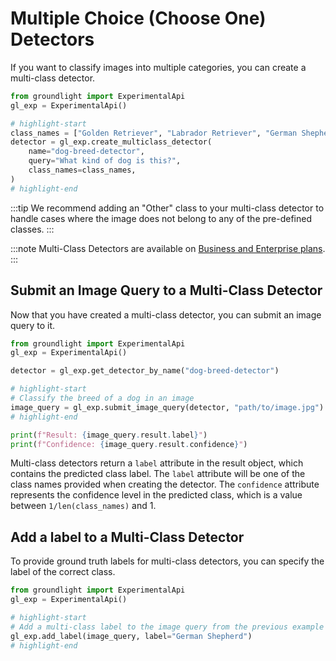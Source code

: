 # Multiple Choice (Choose One) Detectors

If you want to classify images into multiple categories, you can create a multi-class detector.

```python
from groundlight import ExperimentalApi
gl_exp = ExperimentalApi()

# highlight-start
class_names = ["Golden Retriever", "Labrador Retriever", "German Shepherd", "Other"]
detector = gl_exp.create_multiclass_detector(
    name="dog-breed-detector",
    query="What kind of dog is this?",
    class_names=class_names,
)
# highlight-end
```

:::tip
We recommend adding an "Other" class to your multi-class detector to handle cases where the image does not belong to any of the pre-defined classes.
:::

:::note
Multi-Class Detectors are available on [Business and Enterprise plans](https://www.groundlight.ai/pricing).
:::

## Submit an Image Query to a Multi-Class Detector

Now that you have created a multi-class detector, you can submit an image query to it.

```python notest
from groundlight import ExperimentalApi
gl_exp = ExperimentalApi()

detector = gl_exp.get_detector_by_name("dog-breed-detector")

# highlight-start
# Classify the breed of a dog in an image
image_query = gl_exp.submit_image_query(detector, "path/to/image.jpg")
# highlight-end

print(f"Result: {image_query.result.label}")
print(f"Confidence: {image_query.result.confidence}")
```

Multi-class detectors return a `label` attribute in the result object, which contains the predicted class label. The `label` attribute will be one of the class names provided when creating the detector. The `confidence` attribute represents the confidence level in the predicted class, which is a value between `1/len(class_names)` and 1.

## Add a label to a Multi-Class Detector

To provide ground truth labels for multi-class detectors, you can specify the label of the correct class.

```python notest
from groundlight import ExperimentalApi
gl_exp = ExperimentalApi()

# highlight-start
# Add a multi-class label to the image query from the previous example
gl_exp.add_label(image_query, label="German Shepherd")
# highlight-end
```
